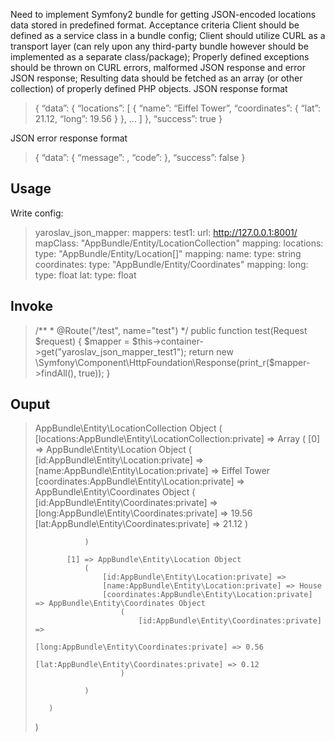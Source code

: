 Need to implement Symfony2 bundle for getting JSON-encoded locations data stored in predefined format.
Acceptance criteria
Client should be defined as a service class in a bundle config;
Client should utilize CURL as a transport layer (can rely upon any third-party bundle however should be implemented as a separate class/package);
Properly defined exceptions should be thrown on CURL errors, malformed JSON response and error JSON response;
Resulting data should be fetched as an array (or other collection) of properly defined PHP objects.
JSON response format
>{
>   “data”: {
>       “locations”: [
>           {
>               “name”: “Eiffel Tower”,
>               “coordinates”: {
>                   “lat”: 21.12,
>                   “long”: 19.56
>               }
>           },
>           ...
>       ]
>   },
>   “success”: true
>}

JSON error response format
> {
>   “data”: {
>       “message”: <string error message>,
>       “code”: <string error code>
>   },
>   “success”: false
> }


## Usage ##

Write config:

>yaroslav_json_mapper:
>    mappers:
>        test1:
>            url: http://127.0.0.1:8001/
>            mapClass: "AppBundle/Entity/LocationCollection"
>            mapping: 
>                locations:
>                    type: "AppBundle/Entity/Location[]"
>                    mapping: 
>                        name:
>                            type: string
>                        coordinates:
>                            type: "AppBundle/Entity/Coordinates"
>                            mapping:
>                                long:
>                                   type: float
>                                lat:
>                                   type: float
>


## Invoke ##

>    /**
>     * @Route("/test", name="test")
>     */
>    public function test(Request $request)
>    {
>        $mapper = $this->container->get("yaroslav_json_mapper_test1");
>        return new \Symfony\Component\HttpFoundation\Response(print_r($mapper->findAll(), 
>                true));
>    }


## Ouput ##
>AppBundle\Entity\LocationCollection Object
>(
>    [locations:AppBundle\Entity\LocationCollection:private] => Array
>        (
>            [0] => AppBundle\Entity\Location Object
>                (
>                    [id:AppBundle\Entity\Location:private] => 
>                    [name:AppBundle\Entity\Location:private] => Eiffel Tower
>                    [coordinates:AppBundle\Entity\Location:private] => AppBundle\Entity\Coordinates Object
>                        (
>                            [id:AppBundle\Entity\Coordinates:private] => 
>                            [long:AppBundle\Entity\Coordinates:private] => 19.56
>                            [lat:AppBundle\Entity\Coordinates:private] => 21.12
>                        )
>
>                )
>
>            [1] => AppBundle\Entity\Location Object
>                (
>                    [id:AppBundle\Entity\Location:private] => 
>                    [name:AppBundle\Entity\Location:private] => House
>                    [coordinates:AppBundle\Entity\Location:private] => AppBundle\Entity\Coordinates Object
>                        (
>                            [id:AppBundle\Entity\Coordinates:private] => 
>                            [long:AppBundle\Entity\Coordinates:private] => 0.56
>                            [lat:AppBundle\Entity\Coordinates:private] => 0.12
>                        )
>
>                )
>
>        )
>
>)
>

